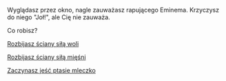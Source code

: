 Wyglądasz przez okno, nagle zauważasz rapującego Eminema. Krzyczysz do niego "Joł!", ale Cię nie zauważa.

Co robisz?

[Rozbijasz ściany siłą woli](../wola/wola.md)

[Rozbijasz ściany siłą mięśni](../miesnie/miesnie.md)

[Zaczynasz jeść ptasie mleczko](../jedzenie/jedzenie.md)


